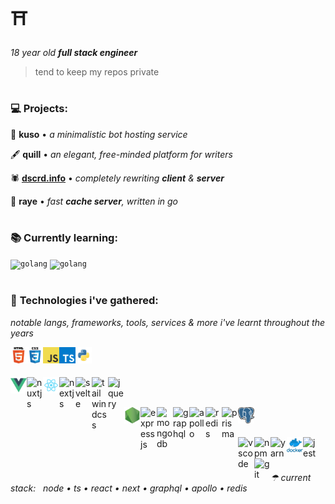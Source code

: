 # ⛩

_18 year old **full stack engineer**_

> tend to keep my repos private

#

### 💻 **Projects:**

🥢 **kuso** &bull; _a minimalistic bot hosting service_

🖋 **quill** &bull; _an elegant, free-minded platform for writers_

🕷 [**dscrd.info**](https://dscrd.info) &bull; _completely rewriting **client** & **server**_

🌌 **raye** &bull; _fast **cache server**, written in go_

#

### 📚 **Currently learning:**
<code><img alt="golang" width="30px" height="30px" src="https://github.com/get-icon/geticon/raw/master/icons/go.svg"></code>
<code><img alt="golang" width="26px" height="26px" src="http://rust-lang.org/logos/rust-logo-512x512.png"></code>

#

### 🎈 **Technologies i've gathered:**

_notable langs, frameworks, tools, services & more i've learnt throughout the years_

<img align="left" alt="html" width="26px" src="https://raw.githubusercontent.com/github/explore/80688e429a7d4ef2fca1e82350fe8e3517d3494d/topics/html/html.png" />
<img align="left" alt="css" width="26px" src="https://raw.githubusercontent.com/github/explore/80688e429a7d4ef2fca1e82350fe8e3517d3494d/topics/css/css.png" />
<img align="left" alt="javascript" width="26px" src="https://raw.githubusercontent.com/github/explore/80688e429a7d4ef2fca1e82350fe8e3517d3494d/topics/javascript/javascript.png" />
<img align="left" alt="typescript" width="26px" src="https://raw.githubusercontent.com/github/explore/80688e429a7d4ef2fca1e82350fe8e3517d3494d/topics/typescript/typescript.png" />
<img align="left" alt="python" width="26px" src="https://raw.githubusercontent.com/github/explore/80688e429a7d4ef2fca1e82350fe8e3517d3494d/topics/python/python.png" />

<br /><br />

<img align="left" alt="vue." width="26px" src="https://raw.githubusercontent.com/github/explore/80688e429a7d4ef2fca1e82350fe8e3517d3494d/topics/vue/vue.png" />
<img align="left" alt="nuxtjs" width="26px" src="https://iconape.com/wp-content/png_logo_vector/nuxt-logo.png" />
<img align="left" alt="react" width="26px" src="https://raw.githubusercontent.com/github/explore/80688e429a7d4ef2fca1e82350fe8e3517d3494d/topics/react/react.png" />
<img align="left" alt="nextjs" width="26px" src="https://cdn.worldvectorlogo.com/logos/next-js.svg" />
<img align="left" alt="svelte" width="26px" src="https://upload.wikimedia.org/wikipedia/commons/thumb/1/1b/Svelte_Logo.svg/1200px-Svelte_Logo.svg.png" />
<img align="left" alt="tailwindcss" width="26px" src="https://codekitapp.com/images/help/free-tailwind-icon@2x.png" />
<img align="left" alt="jquery" width="26px" src="https://cdn.iconscout.com/icon/free/png-256/jquery-3628863-3030003.png" />

<br /><br />

<img align="left" alt="vue" width="26px" src="https://raw.githubusercontent.com/github/explore/80688e429a7d4ef2fca1e82350fe8e3517d3494d/topics/nodejs/nodejs.png" />
<img align="left" alt="expressjs" width="26px" src="https://media.zeemly.com/zeemly/product/expressjs.png" />
<img align="left" alt="mongodb" width="26px" src="https://img.icons8.com/color/452/mongodb.png" />
<img align="left" alt="graphql" width="26px" src="https://upload.wikimedia.org/wikipedia/commons/thumb/1/17/GraphQL_Logo.svg/1024px-GraphQL_Logo.svg.png" />
<img align="left" alt="apollo" width="26px" src="https://seeklogo.com/images/A/apollo-logo-DC7DD3C444-seeklogo.com.png" />
<img align="left" alt="redis" width="26px" src="https://cdn.iconscout.com/icon/free/png-512/redis-4-1175103.png" />
<img align="left" alt="prisma" width="26px" src="https://raw.githubusercontent.com/prisma/presskit/master/Logos/Logo%20White%20Symbol.svg" />
<img align="left" alt="postgresql" width="26px" src="https://raw.githubusercontent.com/github/explore/80688e429a7d4ef2fca1e82350fe8e3517d3494d/topics/postgresql/postgresql.png" />

<br /><br />

<img align="left" alt="vscode" width="26px" src="https://cdn.freebiesupply.com/logos/thumbs/2x/visual-studio-code-logo.png" />
<img align="left" alt="npm" width="26px" src="https://seeklogo.com/images/N/npm-logo-01B8642EDD-seeklogo.com.png" />
<img align="left" alt="yarn" width="26px" src="https://seeklogo.com/images/Y/yarn-logo-F5E7A65FA2-seeklogo.com.png" />
<img align="left" alt="docker" width="26px" src="https://raw.githubusercontent.com/github/explore/80688e429a7d4ef2fca1e82350fe8e3517d3494d/topics/docker/docker.png" />
<img align="left" alt="jest" width="26px" src="https://seeklogo.com/images/J/jest-logo-F9901EBBF7-seeklogo.com.png" />
<img align="left" alt="git" width="26px" src="https://upload.wikimedia.org/wikipedia/commons/thumb/3/3f/Git_icon.svg/1200px-Git_icon.svg.png" />

<br />

#

###### ☂ current stack:&nbsp;&nbsp; node &bull; ts &bull; react &bull; next &bull; graphql &bull; apollo &bull; redis
